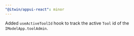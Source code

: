 ```yaml
---
"@itwin/appui-react": minor
---
```


Added `useActiveToolId` hook to track the active `Tool` id of the `IModelApp.toolAdmin`.
